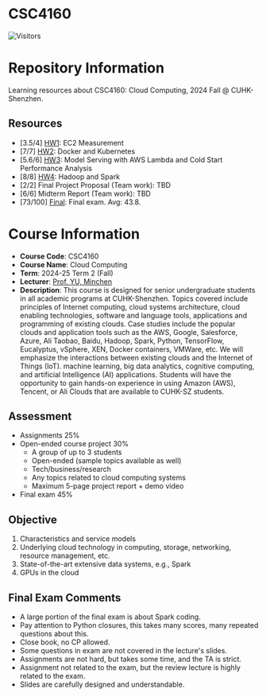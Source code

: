 # CSC4160

![Visitors](https://komarev.com/ghpvc/?username=CSC4160&label=VIEWS)

# Repository Information

Learning resources about CSC4160: Cloud Computing, 2024 Fall @ CUHK-Shenzhen.

## Resources

- [3.5/4] [HW1](./HW1/Assignment_1.md): EC2 Measurement
- [7/7] [HW2](./HW2/README.md): Docker and Kubernetes
- [5.6/6] [HW3](./HW3/README.md): Model Serving with AWS Lambda and Cold Start Performance Analysis
- [8/8] [HW4](./HW4/README.md): Hadoop and Spark
- [2/2] Final Project Proposal (Team work): TBD
- [6/6] Midterm Report (Team work): TBD
- [73/100] [Final](./Final/): Final exam. Avg: 43.8.


# Course Information

- **Course Code**: CSC4160
- **Course Name**: Cloud Computing
- **Term**: 2024-25 Term 2 (Fall)
- **Lecturer**: [Prof. YU, Minchen](https://mincyu.github.io/)
- **Description**: This course is designed for senior undergraduate students in all academic programs at CUHK-Shenzhen. Topics covered include principles of Internet computing, cloud systems architecture, cloud enabling technologies, software and language tools, applications and programming of existing clouds. Case studies include the popular clouds and application tools such as the AWS, Google, Salesforce, Azure, Ali Taobao, Baidu, Hadoop, Spark, Python, TensorFlow, Eucalyptus, vSphere, XEN, Docker containers, VMWare, etc. We will emphasize the interactions between existing clouds and the Internet of Things (IoT). machine learning, big data analytics, cognitive computing, and artificial Intelligence (AI) applications. Students will have the opportunity to gain hands-on experience in using Amazon (AWS), Tencent, or Ali Clouds that are available to CUHK-SZ students.


## Assessment

- Assignments 25%
- Open-ended course project 30%
    - A group of up to 3 students
    - Open-ended (sample topics available as well)
    - Tech/business/research
    - Any topics related to cloud computing systems
    - Maximum 5-page project report + demo video
- Final exam 45%

## Objective

1. Characteristics and service models
2. Underlying cloud technology in computing, storage, networking, resource management, etc.
3. State-of-the-art extensive data systems, e.g., Spark
4. GPUs in the cloud


## Final Exam Comments

- A large portion of the final exam is about Spark coding.
- Pay attention to Python closures, this takes many scores, many repeated questions about this.
- Close book, no CP allowed.
- Some questions in exam are not covered in the lecture's slides.
- Assignments are not hard, but takes some time, and the TA is strict.
- Assignment not related to the exam, but the review lecture is highly related to the exam.
- Slides are carefully designed and understandable.

